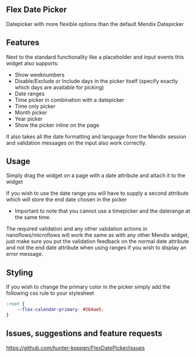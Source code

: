 ## Flex Date Picker
Datepicker with more flexible options than the default Mendix Datepicker

## Features
Next to the standard functionality like a placeholder and input events this widget also supports:
- Show weeknumbers
- Disable/Exclude or Include days in the picker itself (specify exactly which days are available for picking)
- Date ranges
- Time picker in combination with a datepicker
- Time only picker
- Month picker
- Year picker
- Show the picker inline on the page

It also takes all the date formatting and language from the Mendix session and validation messages on the input also work correctly.

## Usage
Simply drag the widget on a page with a date attribute and attach it to the widget

If you wish to use the date range you will have to supply a second attribute which will store the end date chosen in the picker
- Important to note that you cannot use a timepicker and the daterange at the same time.

The required validation and any other validation actions in nanoflows/microflows will work the same as with any other Mendix widget, just make sure you put the validation feedback on the normal date attribute and not the end date attribute when using ranges if you wish to display an error message.

## Styling
If you wish to change the primary color in the picker simply add the following css rule to your stylesheet
```css
:root {
    --flex-calendar-primary: #264ae5;
}
```

## Issues, suggestions and feature requests
https://github.com/hunter-koppen/FlexDatePicker/issues
